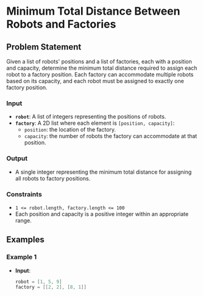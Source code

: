 # Minimum Total Distance Between Robots and Factories

## Problem Statement

Given a list of robots' positions and a list of factories, each with a position and capacity, determine the minimum total distance required to assign each robot to a factory position. Each factory can accommodate multiple robots based on its capacity, and each robot must be assigned to exactly one factory position.

### Input

- **`robot`**: A list of integers representing the positions of robots.
- **`factory`**: A 2D list where each element is `[position, capacity]`:
  - `position`: the location of the factory.
  - `capacity`: the number of robots the factory can accommodate at that position.

### Output

- A single integer representing the minimum total distance for assigning all robots to factory positions.

### Constraints

- `1 <= robot.length, factory.length <= 100`
- Each position and capacity is a positive integer within an appropriate range.

## Examples

### Example 1

- **Input**:
  ```java
  robot = [1, 5, 9]
  factory = [[2, 2], [8, 1]]
  ```
